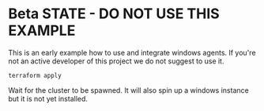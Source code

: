 # Beta STATE - DO NOT USE THIS EXAMPLE

This is an early example how to use and integrate windows agents. If you're not
an active developer of this project we do not suggest to use it.

```
terraform apply
```

Wait for the cluster to be spawned. It will also spin up a windows instance but it is not yet installed.
